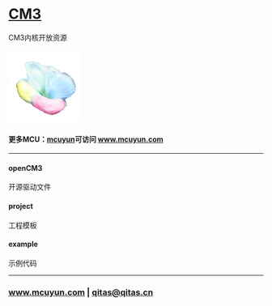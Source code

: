 ﻿# [CM3](https://github.com/mcuyun/CM3) 

CM3内核开放资源

[![sites](mcuyun/mcuyun.png)](http://www.mcuyun.com)

#### 更多MCU：[mcuyun](https://github.com/mcuyun/whyme)可访问 www.mcuyun.com

---

#### openCM3

开源驱动文件

#### project

工程模板

#### example

示例代码

---

###  www.mcuyun.com   |    qitas@qitas.cn


